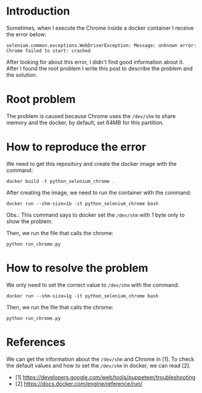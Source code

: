 # Introduction

Sometimes, when I execute the Chrome inside a docker container I receive the error below:
```
selenium.common.exceptions.WebDriverException: Message: unknown error: Chrome failed to start: crashed
```
After looking for about this error, I didn't find good information about it. After I found the root problem I write this post to describe the problem and the solution.

# Root problem
The problem is caused because Chrome uses the `/dev/shm` to share memory and the docker, by default, set 64MB for this partition.

# How to reproduce the error
We need to get this repository and create the docker image with the command:
```
docker build -t python_selenium_chrome .
```

After creating the image, we need to run the container with the command:
```
docker run --shm-size=1b -it python_selenium_chrome bash
```
Obs.: This command says to docker set the `/dev/shm` with 1 byte only to show the problem.

Then, we run the file that calls the chrome:
```
python run_chrome.py
```

# How to resolve the problem
We only need to set the correct value to `/dev/shm` with the command:
```
docker run --shm-size=1g -it python_selenium_chrome bash
```
Then, we run the file that calls the chrome:
```
python run_chrome.py
```
# References
We can get the information about the `/dev/shm` and Chrome in [1]. To check the default values and how to set
the `/dev/shm` in docker, we can read [2].

- [1] https://developers.google.com/web/tools/puppeteer/troubleshooting
- [2] https://docs.docker.com/engine/reference/run/